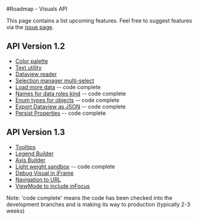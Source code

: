#Roadmap - Visuals API

This page contains a list upcoming features. Feel free to suggest features via the [issue page](https://github.com/Microsoft/PowerBI-visuals-docs/issues?q=is%3Aopen+is%3Aissue+label%3AFeature).

## API Version 1.2
* [Color palette](https://github.com/Microsoft/PowerBI-visuals-docs/issues/28)
* [Text utility](https://github.com/Microsoft/PowerBI-visuals-docs/issues/29)
* [Dataview reader](https://github.com/Microsoft/PowerBI-visuals-docs/issues/30)
* [Selection manager multi-select](https://github.com/Microsoft/PowerBI-visuals-docs/issues/31) 
* [Load more data](https://github.com/Microsoft/PowerBI-visuals-docs/issues/32) -- code complete
* [Names for data roles kind](https://github.com/Microsoft/PowerBI-visuals-docs/issues/38) -- code complete
* [Enum types for objects](https://github.com/Microsoft/PowerBI-visuals-docs/issues/39) -- code complete
* [Export Dataview as JSON](https://github.com/Microsoft/PowerBI-visuals-docs/issues/54) -- code complete
* [Persist Properties](https://github.com/Microsoft/PowerBI-visuals-docs/issues/33) -- code complete


## API Version 1.3

* [Tooltips](https://github.com/Microsoft/PowerBI-visuals-docs/issues/34)
* [Legend Builder](https://github.com/Microsoft/PowerBI-visuals-docs/issues/35)
* [Axis Builder](https://github.com/Microsoft/PowerBI-visuals-docs/issues/36)
* [Light weight sandbox](https://github.com/Microsoft/PowerBI-visuals-docs/issues/37) -- code complete
* [Debug Visual in iFrame](https://github.com/Microsoft/PowerBI-visuals-docs/issues/50)
* [Navigation to URL](https://github.com/Microsoft/PowerBI-visuals-docs/issues/52)
* [ViewMode to include inFocus](https://github.com/Microsoft/PowerBI-visuals-docs/issues/53)

Note: 'code complete' means the code has been checked into the development branches and is making its way to production (typically 2-3 weeks)
